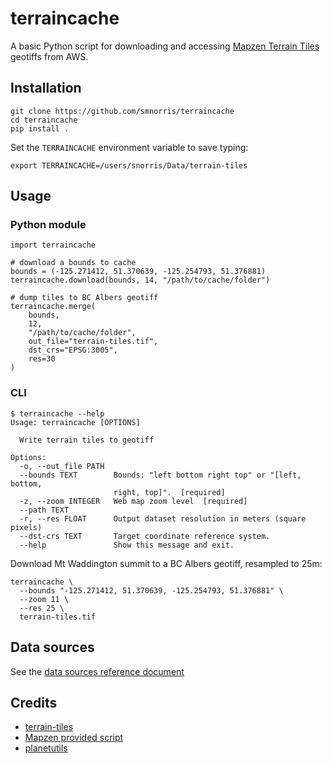 # terraincache

A basic Python script for downloading and accessing [Mapzen Terrain Tiles](https://registry.opendata.aws/terrain-tiles/) geotiffs from AWS.

## Installation

    git clone https://github.com/smnorris/terraincache
    cd terraincache
    pip install .

Set the `TERRAINCACHE` environment variable to save typing:

    export TERRAINCACHE=/users/snorris/Data/terrain-tiles

## Usage

### Python module

    import terraincache

    # download a bounds to cache
    bounds = (-125.271412, 51.370639, -125.254793, 51.376881)
    terraincache.download(bounds, 14, "/path/to/cache/folder")

    # dump tiles to BC Albers geotiff
    terraincache.merge(
        bounds,
        12,
        "/path/to/cache/folder",
        out_file="terrain-tiles.tif",
        dst_crs="EPSG:3005",
        res=30
    )

### CLI

    $ terraincache --help
    Usage: terraincache [OPTIONS]

      Write terrain tiles to geotiff

    Options:
      -o, --out_file PATH
      --bounds TEXT        Bounds: "left bottom right top" or "[left, bottom,
                           right, top]".  [required]
      -z, --zoom INTEGER   Web map zoom level  [required]
      --path TEXT
      -r, --res FLOAT      Output dataset resolution in meters (square pixels)
      --dst-crs TEXT       Target coordinate reference system.
      --help               Show this message and exit.

Download Mt Waddington summit to a BC Albers geotiff, resampled to 25m:

    terraincache \
      --bounds "-125.271412, 51.370639, -125.254793, 51.376881" \
      --zoom 11 \
      --res 25 \
      terrain-tiles.tif


## Data sources

See the [data sources reference document](https://github.com/tilezen/joerd/blob/master/docs/data-sources.md)

## Credits

- [terrain-tiles](https://registry.opendata.aws/terrain-tiles)
- [Mapzen provided script](https://github.com/tilezen/joerd/blob/master/docs/examples/collect.py)
- [planetutils](https://github.com/interline-io/planetutils)
